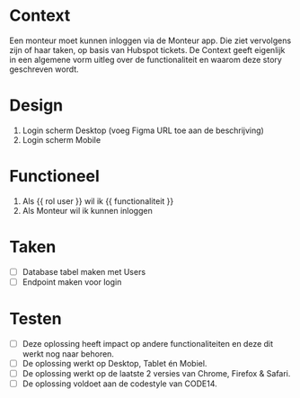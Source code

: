 # Context
Een monteur moet kunnen inloggen via de Monteur app. Die ziet vervolgens zijn of haar taken, op basis van Hubspot tickets. De Context geeft eigenlijk in een algemene vorm uitleg over de functionaliteit en waarom deze story geschreven wordt.

# Design
1. Login scherm Desktop (voeg Figma URL toe aan de beschrijving)
1. Login scherm Mobile

# Functioneel
1. Als {{ rol user }} wil ik {{ functionaliteit }}
1. Als Monteur wil ik kunnen inloggen

# Taken
- [ ] Database tabel maken met Users
- [ ] Endpoint maken voor login

# Testen
- [ ] Deze oplossing heeft impact op andere functionaliteiten en deze dit werkt nog naar behoren.
- [ ] De oplossing werkt op Desktop, Tablet én Mobiel.
- [ ] De oplossing werkt op de laatste 2 versies van Chrome, Firefox & Safari.
- [ ] De oplossing voldoet aan de codestyle van CODE14.
